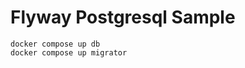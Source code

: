 Flyway Postgresql Sample
=======================


    docker compose up db
    docker compose up migrator




